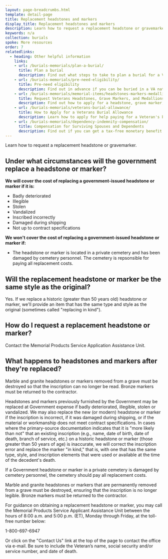 ```yaml
---
layout: page-breadcrumbs.html
template: detail-page
title: Replacement headstones and markers
display_title: Replacement headstones and markers
description: Learn how to request a replacement headstone or gravemarker. 
keywords: n/a
collection: burials
spoke: More resources
order: 7
relatedlinks:
  - heading: Other helpful information
    links:
    - url: /burials-memorials/plan-a-burial/
      title: Plan a burial
      description: Find out what steps to take to plan a burial for a Veteran, spouse, or dependent family member.
    - url: /burials-memorials/pre-need-eligibility/
      title: Pre-need eligibility
      description: Find out in advance if you can be buried in a VA national cemetery. 
    - url: /burials-memorials/memorial-items/headstones-markers-medallions/
      title: Request Veterans Headstones, Grave Markers, and Medallions
      description: Find out how to apply for a headstone, grave marker, or medallion to honor a Veteran or eligible family member.
    - url: /burials-memorials/veterans-burial-allowance/
      title: How to Apply for a Veterans Burial Allowance
      description: Learn how to apply for help paying for a Veteran's burial and funeral costs.
    - url: /burials-memorials/dependency-indemnity-compensation/
      title: Compensation for Surviving Spouses and Dependents
      description: Find out if you can get a tax-free monetary benefit called Dependency and Indemnity Compensation (DIC).
---
```


<div class="va-introtext">
Learn how to request a replacement headstone or gravemarker. 
</div>

## Under what circumstances will the government replace a headstone or marker?

**We will cover the cost of replacing a government-issued headstone or marker if it is:**

- Badly deteriorated
- Illegible
- Stolen
- Vandalized
- Inscribed incorrectly
- Damaged during shipping
- Not up to contract specifications

**We won't cover the cost of replacing a government-issued headstone or marker if:**

- The headstone or marker is located in a private cemetery and has been damaged by cemetery personnel. The cemetery is repsonsible for paying all replacement costs. 

## Will the replacement headstone or marker be the same style as the original?

Yes. If we replace a historic (greater than 50 years old) headstone or marker, we'll provide an item that has the same type and style as the original (sometimes called "replacing in kind"). 

## How do I request a replacement headstone or marker? 

Contact the Memorial Products Service Application Assistance Unit.



## What happens to headstones and markers after they're replaced? 

Marble and granite headstones or markers removed from a grave must be destroyed so that the inscription can no longer be read. Bronze markers must be returned to the contractor. 





Headstones and markers previously furnished by the Government may be replaced at Government expense if badly deteriorated, illegible, stolen or vandalized. We may also replace the new (or modern) headstone or marker if the inscription is incorrect, if it was damaged during shipping, or if the material or workmanship does not meet contract specifications. In cases where the primary-source documentation indicates that it is "more likely than not" that an existing inscription (e.g., name, date of birth, date of death, branch of service, etc.) on a historic headstone or marker (those greater than 50 years of age) is inaccurate, we will correct the inscription error and replace the marker "in kind," that is, with one that has the same type, style, and inscription elements that were used or available at the time of the decedent's death.

If a Government headstone or marker in a private cemetery is damaged by cemetery personnel, the cemetery should pay all replacement costs.

Marble and granite headstones or markers that are permanently removed from a grave must be destroyed, ensuring that the inscription is no longer legible. Bronze markers must be returned to the contractor.

For guidance on obtaining a replacement headstone or marker, you may call the Memorial Products Service Applicant Assistance Unit between the hours of 8:00 a.m. and 5:00 p.m. (ET), Monday through Friday, at the toll-free number below:

1-800-697-6947
 
Or click on the "Contact Us" link at the top of the page to contact the office via e-mail. Be sure to include the Veteran’s name, social security and/or service number, and date of death.

